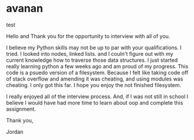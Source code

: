 # avanan
test

Hello and Thank you for the opportunity to interview with all of you. 

I believe my Python skills may not be up to par with your qualifications. I tried. I looked into nodes, linked lists. and I couln't figure out with my current knowledge how to traverse those data structures. I just started really learning python a few weeks ago and am proud of my progress. This code is a psuedo version of a filesystem. Because I felt like taking code off of stack overflow and amending it was cheating, and using modules was cheating. I only got this far. I hope you enjoy the not finished filesystem.  

I really enjoyed all of the interview process. And, if I was not still in school I believe I would have had more time to learn about oop and complete this assignment.

Thank you,

Jordan
